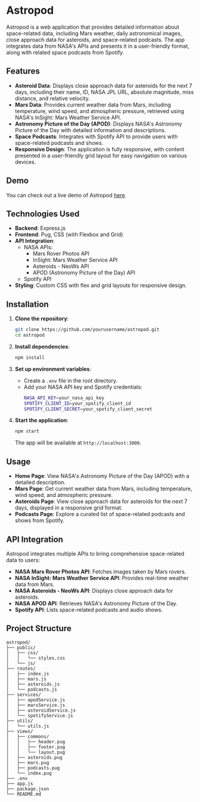# Astropod

Astropod is a web application that provides detailed information about space-related data, including Mars weather, daily astronomical images, close approach data for asteroids, and space-related podcasts. The app integrates data from NASA's APIs and presents it in a user-friendly format, along with related space podcasts from Spotify.

## Features

- **Asteroid Data**: Displays close approach data for asteroids for the next 7 days, including their name, ID, NASA JPL URL, absolute magnitude, miss distance, and relative velocity.
- **Mars Data**: Provides current weather data from Mars, including temperature, wind speed, and atmospheric pressure, retrieved using NASA's InSight: Mars Weather Service API.
- **Astronomy Picture of the Day (APOD)**: Displays NASA's Astronomy Picture of the Day with detailed information and descriptions.
- **Space Podcasts**: Integrates with Spotify API to provide users with space-related podcasts and shows.
- **Responsive Design**: The application is fully responsive, with content presented in a user-friendly grid layout for easy navigation on various devices.

## Demo

You can check out a live demo of Astropod [here](#).

## Technologies Used

- **Backend**: Express.js
- **Frontend**: Pug, CSS (with Flexbox and Grid)
- **API Integration**: 
  - NASA APIs: 
    - Mars Rover Photos API
    - InSight: Mars Weather Service API
    - Asteroids - NeoWs API
    - APOD (Astronomy Picture of the Day) API
  - Spotify API
- **Styling**: Custom CSS with flex and grid layouts for responsive design.

## Installation

1. **Clone the repository**:
    ```bash
    git clone https://github.com/yourusername/astropod.git
    cd astropod
    ```

2. **Install dependencies**:
    ```bash
    npm install
    ```

3. **Set up environment variables**:
   - Create a `.env` file in the root directory.
   - Add your NASA API key and Spotify credentials:
     ```bash
     NASA_API_KEY=your_nasa_api_key
     SPOTIFY_CLIENT_ID=your_spotify_client_id
     SPOTIFY_CLIENT_SECRET=your_spotify_client_secret
     ```

4. **Start the application**:
    ```bash
    npm start
    ```

   The app will be available at `http://localhost:3000`.

## Usage

- **Home Page**: View NASA's Astronomy Picture of the Day (APOD) with a detailed description.
- **Mars Page**: Get current weather data from Mars, including temperature, wind speed, and atmospheric pressure.
- **Asteroids Page**: View close approach data for asteroids for the next 7 days, displayed in a responsive grid format.
- **Podcasts Page**: Explore a curated list of space-related podcasts and shows from Spotify.

## API Integration

Astropod integrates multiple APIs to bring comprehensive space-related data to users:

- **NASA Mars Rover Photos API**: Fetches images taken by Mars rovers.
- **NASA InSight: Mars Weather Service API**: Provides real-time weather data from Mars.
- **NASA Asteroids - NeoWs API**: Displays close approach data for asteroids.
- **NASA APOD API**: Retrieves NASA's Astronomy Picture of the Day.
- **Spotify API**: Lists space-related podcasts and audio shows.

## Project Structure

```plaintext
astropod/
├── public/
│   ├── css/
│   │   └── styles.css
│   └── js/
├── routes/
│   ├── index.js
│   ├── mars.js
│   ├── asteroids.js
│   └── podcasts.js
├── services/
│   ├── apodService.js
│   ├── marsService.js
│   ├── asteroidService.js
│   └── spotifyService.js
├── utils/
│   └── utils.js
├── views/
│   ├── commons/
│   │   ├── header.pug
│   │   ├── footer.pug
│   │   └── layout.pug
│   ├── asteroids.pug
│   ├── mars.pug
│   ├── podcasts.pug
│   └── index.pug
├── .env
├── app.js
├── package.json
└── README.md
